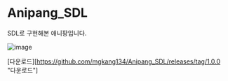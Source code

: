 # Anipang_SDL
SDL로 구현해본 애니팡입니다.

![image](https://user-images.githubusercontent.com/68174637/89724117-172ced00-da3a-11ea-9c65-14b9ff1f56d5.png)

[다운로드][https://github.com/mgkang134/Anipang_SDL/releases/tag/1.0.0 "다운로드"]


